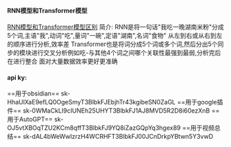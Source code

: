 #### RNN模型和Transformer模型
[RNN模型和Transformer模型区别](https://zhuanlan.zhihu.com/p/466816038)
简介:
RNN是将一句话"我吃一晚湖南米粉"分成5个词,主语"我",动词"吃",量词"一碗",定语"湖南",名词"食物"   从左到右或从右到左的顺序进行分析,效率差
Transformer也是将词分成5个词或多个词,然后分出5个同步的模块进行交叉分析例如吃-与其他4个词之间哪个关联性最强到最弱,分析完后在进行整合 面对大量数据效率更好更准确







#### api ky:
==用于obsidian==
	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
==用于google插件==
	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
==用于AutoGPT==
	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
==用于视频总结==
	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